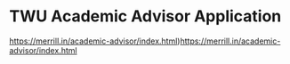 # TWU Academic Advisor Application

https://merrill.in/academic-advisor/index.html)https://merrill.in/academic-advisor/index.html
